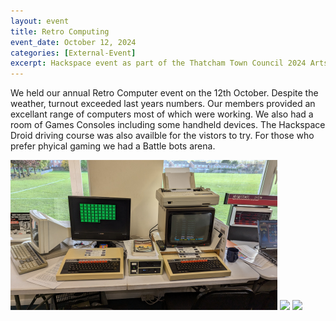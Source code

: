 ```yaml
---
layout: event
title: Retro Computing
event_date: October 12, 2024
categories: [External-Event]
excerpt: Hackspace event as part of the Thatcham Town Council 2024 Arts Festival  
---
```


We held our annual Retro Computer event on the 12th October. Despite the weather, turnout exceeded last years numbers. Our members provided an excellant range of computers most of which were working. We also had a room of Games Consoles including some handheld devices. The Hackspace Droid driving course was also availble for the vistors to try. For those who prefer phyical gaming we had a Battle bots arena. 

![](/images/bbc1.png)
![](/images/gameconsoles1.png)
![](/images/gameconsoles2.png)
